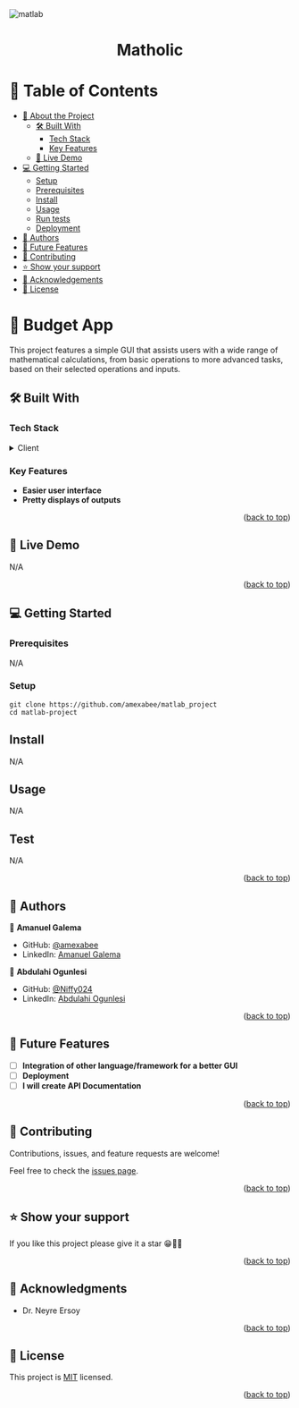 <img src="https://img.shields.io/badge/matlab.svg?style=for-the-badge&logo=matlab&logoColor=white" alt="matlab" height="auto" />

<div align="center">
  <h1><b>Matholic</b></h1>
</div>

# 📗 Table of Contents

- [📖 About the Project](#about-project)
  - [🛠 Built With](#built-with)
    - [Tech Stack](#tech-stack)
    - [Key Features](#key-features)
  - [🚀 Live Demo](#live-demo)
- [💻 Getting Started](#getting-started)
  - [Setup](#setup)
  - [Prerequisites](#prerequisites)
  - [Install](#install)
  - [Usage](#usage)
  - [Run tests](#run-tests)
  - [Deployment](#triangular_flag_on_post-deployment)
- [👥 Authors](#authors)
- [🔭 Future Features](#future-features)
- [🤝 Contributing](#contributing)
- [⭐️ Show your support](#support)
- [🙏 Acknowledgements](#acknowledgements)
- [📝 License](#license)

# 📖 Budget App <a name="about-project"></a>

This project features a simple GUI that assists users with a wide range of mathematical calculations, from basic operations to more advanced tasks, based on their selected operations and inputs.

## 🛠 Built With <a name="built-with"></a>

### Tech Stack <a name="tech-stack"></a>

<details>
  <summary>Client</summary>
  <ul>
    <li><a href="https://www.mathworks.com/">MATLAB</a></li>
  </ul>
</details>

### Key Features <a name="key-features"></a>

- **Easier user interface**
- **Pretty displays of outputs**

<p align="right">(<a href="#readme-top">back to top</a>)</p>

## 🚀 Live Demo <a name="live-demo"></a>

N/A

<p align="right">(<a href="#readme-top">back to top</a>)</p>

## 💻 Getting Started <a name="getting-started"></a>

### Prerequisites

N/A

### Setup

```
git clone https://github.com/amexabee/matlab_project
cd matlab-project
```

## Install

N/A

## Usage

N/A

## Test

N/A

<p align="right">(<a href="#readme-top">back to top</a>)</p>

## 👥 Authors <a name="authors"></a>

👤 **Amanuel Galema**

- GitHub: [@amexabee](https://github.com/amexabee)
- LinkedIn: [Amanuel Galema](https://linkedin.com/in/amanuel-galema)

👤 **Abdulahi Ogunlesi**

- GitHub: [@Niffy024](https://github.com/Niffy024)
- LinkedIn: [Abdulahi Ogunlesi](https://linkedin.com/in/abdulahi-ogunlesi-aa1b99300)

<p align="right">(<a href="#readme-top">back to top</a>)</p>

## 🔭 Future Features <a name="future-features"></a>

- [ ] **Integration of other language/framework for a better GUI**
- [ ] **Deployment**
- [ ] **I will create API Documentation**

<p align="right">(<a href="#readme-top">back to top</a>)</p>

## 🤝 Contributing <a name="contributing"></a>

Contributions, issues, and feature requests are welcome!

Feel free to check the [issues page](https://github.com/amexabee/matlab-project/issues).

<p align="right">(<a href="#readme-top">back to top</a>)</p>

## ⭐️ Show your support <a name="support"></a>

If you like this project please give it a star 😁🌟✨

<p align="right">(<a href="#readme-top">back to top</a>)</p>

## 🙏 Acknowledgments <a name="acknowledgements"></a>

- Dr. Neyre Ersoy
   
<p align="right">(<a href="#readme-top">back to top</a>)</p>

## 📝 License <a name="license"></a>

This project is [MIT](./LICENSE) licensed.

<p align="right">(<a href="#readme-top">back to top</a>)</p>

